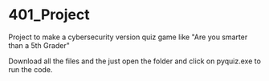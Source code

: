 # 401_Project
Project to make a cybersecurity version quiz game like "Are you smarter than a 5th Grader"

Download all the files and the just open the folder and click on pyquiz.exe to run the code.
